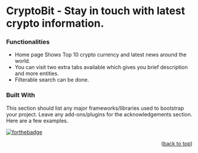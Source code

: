 # CryptoBit - Stay in touch with latest crypto information.

### Functionalities
* Home page Shows Top 10 crypto currency and latest news around the world.
* You can visit two extra tabs available which gives you brief description and more entities.
* Filterable search can be done.

### Built With

This section should list any major frameworks/libraries used to bootstrap your project. Leave any add-ons/plugins for the acknowledgements section. Here are a few examples.

[![forthebadge](http://forthebadge.com/images/badges/made-with-react.svg)](http://forthebadge.com)



<p align="right">(<a href="#top">back to top</a>)</p>
